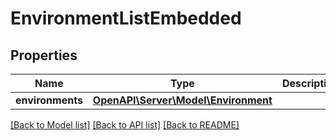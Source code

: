 # EnvironmentListEmbedded

## Properties
Name | Type | Description | Notes
------------ | ------------- | ------------- | -------------
**environments** | [**OpenAPI\Server\Model\Environment**](Environment.md) |  | [optional] 

[[Back to Model list]](../README.md#documentation-for-models) [[Back to API list]](../README.md#documentation-for-api-endpoints) [[Back to README]](../README.md)


